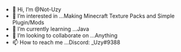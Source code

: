 - 👋 Hi, I’m @Not-Uzy
- 👀 I’m interested in ...Making Minecraft Texture Packs and Simple Plugin/Mods
- 🌱 I’m currently learning ...Java 
- 💞️ I’m looking to collaborate on ...Anything
- 📫 How to reach me ...Discord: _Uzy#9388

<!---
Not-Uzy/Not-Uzy is a ✨ special ✨ repository because its `README.md` (this file) appears on your GitHub profile.
You can click the Preview link to take a look at your changes.
--->
